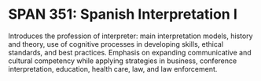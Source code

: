 # SPAN 351: Spanish Interpretation I

Introduces the profession of interpreter: main interpretation models, history and theory, use of cognitive processes in developing skills, ethical standards, and best practices. Emphasis on expanding communicative and cultural competency while applying strategies in business, conference interpretation, education, health care, law, and law enforcement.